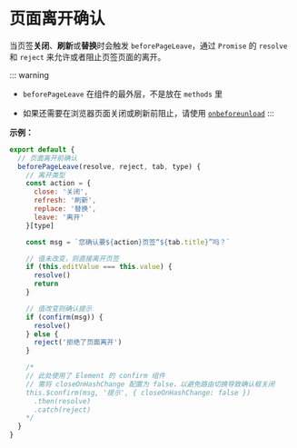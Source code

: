 # 页面离开确认

当页签**关闭**、**刷新**或**替换**时会触发 `beforePageLeave`，通过 `Promise` 的 `resolve` 和 `reject` 来允许或者阻止页签页面的离开。

::: warning

- `beforePageLeave` 在组件的最外层，不是放在 `methods` 里

- 如果还需要在浏览器页面关闭或刷新前阻止，请使用
  [`onbeforeunload`](https://developer.mozilla.org/en-US/docs/Web/API/WindowEventHandlers/onbeforeunload)
  :::

<doc-links demo="/initial-tabs/page-leave"></doc-links>

**示例：**

```javascript {3,15,21,23,28}
export default {
  // 页面离开前确认
  beforePageLeave(resolve, reject, tab, type) {
    // 离开类型
    const action = {
      close: '关闭',
      refresh: '刷新',
      replace: '替换',
      leave: '离开'
    }[type]

    const msg = `您确认要${action}页签“${tab.title}”吗？`

    // 值未改变，则直接离开页签
    if (this.editValue === this.value) {
      resolve()
      return
    }

    // 值改变则确认提示
    if (confirm(msg)) {
      resolve()
    } else {
      reject('拒绝了页面离开')
    }

    /*
    // 此处使用了 Element 的 confirm 组件
    // 需将 closeOnHashChange 配置为 false，以避免路由切换导致确认框关闭
    this.$confirm(msg, '提示', { closeOnHashChange: false })
      .then(resolve)
      .catch(reject)
    */
  }
}
```

